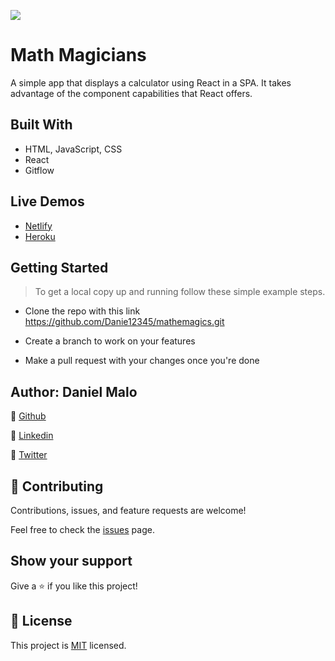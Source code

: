 ![](https://img.shields.io/badge/Microverse-blueviolet)

# Math Magicians
A simple app that displays a calculator using React in a SPA. It takes advantage of the component capabilities that React offers.


## Built With
- HTML, JavaScript, CSS
- React
- Gitflow

## Live Demos
- [Netlify](https://6298ec2ffe61260008fd9f0c--animated-otter-ba71f4.netlify.app/)
- [Heroku](https://mathemagics-danie12345.herokuapp.com/)


## Getting Started
> To get a local copy up and running follow these simple example steps.

- Clone the repo with this link https://github.com/Danie12345/mathemagics.git

- Create a branch to work on your features

- Make a pull request with your changes once you're done


## Author: Daniel Malo
👤 [Github](https://github.com/Danie12345)

👤 [Linkedin](https://www.linkedin.com/in/daniel-malo-75218a192/)

👤 [Twitter](https://twitter.com/DanielMalo_v4)


## 🤝 Contributing
Contributions, issues, and feature requests are welcome!

Feel free to check the [issues](https://github.com/Danie12345/mathemagics/issues) page.


## Show your support
Give a ⭐️ if you like this project!


## 📝 License
This project is [MIT](LICENSE) licensed.
